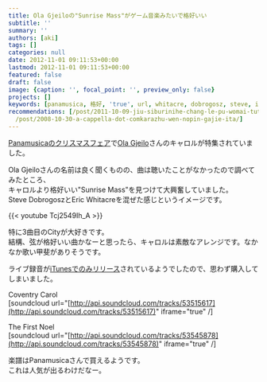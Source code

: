 ```yaml
---
title: Ola Gjeiloの"Sunrise Mass"がゲーム音楽みたいで格好いい
subtitle: ''
summary: ''
authors: [aki]
tags: []
categories: null
date: 2012-11-01 09:11:53+00:00
lastmod: 2012-11-01 09:11:53+00:00
featured: false
draft: false
image: {caption: '', focal_point: '', preview_only: false}
projects: []
keywords: [panamusica, 格好, 'true', url, whitacre, dobrogosz, steve, itunes, 楽譜, 人気]
recommendations: [/post/2011-10-09-jiu-siburinihe-chang-le-pu-womai-tuta/, /post/2012-09-28-harmonia-ensemblegaxin-siicd-yi-wings-wo9-slash-29nifa-mai/,
  /post/2008-10-30-a-cappella-dot-comkarazhu-wen-nopin-gajie-ita/]
---
```

[Panamusicaのクリスマスフェア](https://www.panamusica.co.jp/ja/campaign/index.php?img=3)で[Ola Gjeilo](http://olagjeilo.com/)さんのキャロルが特集されていました。

Ola Gjeiloさんの名前は良く聞くものの、曲は聴いたことがなかったので調べてみたところ、  
キャロルより格好いい"Sunrise Mass"を見つけて大興奮していました。  
Steve DobrogoszとEric Whitacreを混ぜた感じというイメージです。

{{< youtube Tcj2549Ih_A >}}

特に3曲目のCityが大好きです。  
結構、弦が格好いい曲かなーと思ったら、キャロルは素敵なアレンジです。なかなか歌い甲斐がありそうです。

ライブ録音が[iTunesでのみリリース](http://itunes.apple.com/us/album/sunrise-mass-for-choir-string/id406970833)されているようでしたので、思わず購入してしまいました。

Coventry Carol  
[soundcloud url="[http://api.soundcloud.com/tracks/53515617](http://api.soundcloud.com/tracks/53515617)" iframe="true" /]

The First Noel  
[soundcloud url="[http://api.soundcloud.com/tracks/53545878](http://api.soundcloud.com/tracks/53545878)" iframe="true" /]

楽譜はPanamusicaさんで買えるようです。  
これは人気が出るわけだなー。


